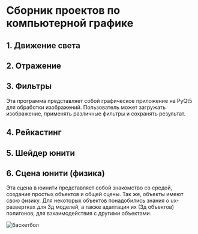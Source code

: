 # Сборник проектов по компьютерной графике

## 1. Движение света

## 2. Отражение

## 3. Фильтры
Эта программа представляет собой графическое приложение на PyQt5 для обработки изображений. Пользователь может загружать изображение, применять различные фильтры и сохранять результат. 

## 4. Рейкастинг

## 5. Шейдер юнити

## 6. Сцена юнити (физика)
Эта сцена в юинити представляет собой знакомство со средой, создание простых объектов и общей сцены. Так же, объекты имеют свою физику. Для некоторых объектов понадобились знания о ux-развертках для 3д моделей, а также адаптация их (3д объектов) полигонов, для взхаимодействия с другими объектами.

![баскетбол](https://github.com/user-attachments/assets/ec318725-d359-45d6-8f68-fc301ddccea3)
